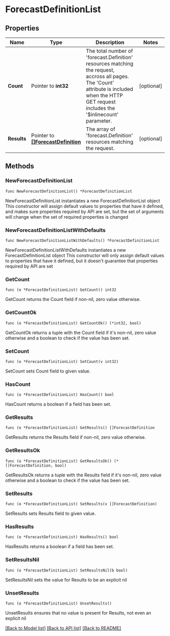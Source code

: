 # ForecastDefinitionList

## Properties

Name | Type | Description | Notes
------------ | ------------- | ------------- | -------------
**Count** | Pointer to **int32** | The total number of &#39;forecast.Definition&#39; resources matching the request, accross all pages. The &#39;Count&#39; attribute is included when the HTTP GET request includes the &#39;$inlinecount&#39; parameter. | [optional] 
**Results** | Pointer to [**[]ForecastDefinition**](forecast.Definition.md) | The array of &#39;forecast.Definition&#39; resources matching the request. | [optional] 

## Methods

### NewForecastDefinitionList

`func NewForecastDefinitionList() *ForecastDefinitionList`

NewForecastDefinitionList instantiates a new ForecastDefinitionList object
This constructor will assign default values to properties that have it defined,
and makes sure properties required by API are set, but the set of arguments
will change when the set of required properties is changed

### NewForecastDefinitionListWithDefaults

`func NewForecastDefinitionListWithDefaults() *ForecastDefinitionList`

NewForecastDefinitionListWithDefaults instantiates a new ForecastDefinitionList object
This constructor will only assign default values to properties that have it defined,
but it doesn't guarantee that properties required by API are set

### GetCount

`func (o *ForecastDefinitionList) GetCount() int32`

GetCount returns the Count field if non-nil, zero value otherwise.

### GetCountOk

`func (o *ForecastDefinitionList) GetCountOk() (*int32, bool)`

GetCountOk returns a tuple with the Count field if it's non-nil, zero value otherwise
and a boolean to check if the value has been set.

### SetCount

`func (o *ForecastDefinitionList) SetCount(v int32)`

SetCount sets Count field to given value.

### HasCount

`func (o *ForecastDefinitionList) HasCount() bool`

HasCount returns a boolean if a field has been set.

### GetResults

`func (o *ForecastDefinitionList) GetResults() []ForecastDefinition`

GetResults returns the Results field if non-nil, zero value otherwise.

### GetResultsOk

`func (o *ForecastDefinitionList) GetResultsOk() (*[]ForecastDefinition, bool)`

GetResultsOk returns a tuple with the Results field if it's non-nil, zero value otherwise
and a boolean to check if the value has been set.

### SetResults

`func (o *ForecastDefinitionList) SetResults(v []ForecastDefinition)`

SetResults sets Results field to given value.

### HasResults

`func (o *ForecastDefinitionList) HasResults() bool`

HasResults returns a boolean if a field has been set.

### SetResultsNil

`func (o *ForecastDefinitionList) SetResultsNil(b bool)`

 SetResultsNil sets the value for Results to be an explicit nil

### UnsetResults
`func (o *ForecastDefinitionList) UnsetResults()`

UnsetResults ensures that no value is present for Results, not even an explicit nil

[[Back to Model list]](../README.md#documentation-for-models) [[Back to API list]](../README.md#documentation-for-api-endpoints) [[Back to README]](../README.md)


